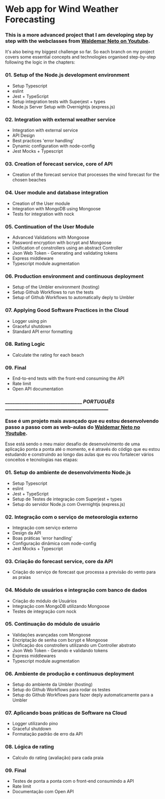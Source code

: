 # Web app for Wind Weather Forecasting

### This is a more advanced project that I am developing step by step with the webclasses from [Waldemar Neto on Youtube](https://www.youtube.com/@WaldemarNetoDevLab).

It's also being my biggest challenge so far. So each branch on my project covers some essential concepts and technologies organised step-by-step following the logic in the chapters:

### 01. Setup of the Node.js development environment
 - Setup Typescript
- eslint
- Jest + TypeScript
- Setup integration tests with Superjest + types
- Node.js Server Setup with Overnightjs (express.js)

### 02. Integration with external weather service
- Integration with external service
- API Design
- Best practices 'error handling'
- Dynamic configuration with node-config
- Jest Mocks + Typescript

### 03. Creation of forecast service, core of API
- Creation of the forecast service that processes the wind forecast for the chosen beaches

### 04. User module and database integration
- Creation of the User module
- Integration with MongoDB using Mongoose
- Tests for integration with nock

### 05. Continuation of the User Module
- Advanced Validations with Mongoose
- Password encryption with bcrypt and Mongoose
- Unification of constrollers using an abstract Controller
 - Json Web Token - Generating and validating tokens
- Express middleware
- Typescript module augmentation

### 06. Production environment and continuous deployment
- Setup of the Umbler environment (hosting)
- Setup Github Workflows to run the tests
- Setup of Github Workflows to automatically deply to Umbler

### 07. Applying Good Software Practices in the Cloud
- Logger using pin
- Graceful shutdown
- Standard API error formatting

### 08. Rating Logic
- Calculate the rating for each beach

### 09. Final
- End-to-end tests with the front-end consuming the API
- Rate limit
- Open API documentation


### ________________________________ *PORTUGUÊS* ___________________________________________

### Esse é um projeto mais avançado que eu estou desenvolvendo passo a passo com as web-aulas do [Waldemar Neto no Youtube](https://www.youtube.com/@WaldemarNetoDevLab).

Esse está sendo o meu maior desafio de desenvolvimento de uma aplicação ponta a ponta até o momento, e é através do código que eu estou estudando e construindo ao longo das aulas que eu vou fortalecer vários conceitos e tecnologias nas etapas:

### 01. Setup do ambiente de desenvolvimento Node.js
 - Setup Typescript
- eslint
- Jest + TypeScript
- Setup de Testes de integração com Superjest + types
- Setup do servidor Node.js com Overnightjs (express.js)

### 02. Integração com o serviço de meteorologia externo
- Integração com serviço externo
- Design da API
- Boas práticas 'error handling'
- Configuração dinâmica com node-config
- Jest Mocks + Typescript

### 03. Criação do forecast service, core da API
- Criação do serviço de forecast que processa a previsão do vento para as praias

### 04. Módulo de usuários e integração com banco de dados
- Criação do módulo de Usuários
- Integração com MongoDB utilizando Mongoose
- Testes de integração com nock

### 05. Continuação do módulo de usuário
- Validações avançadas com Mongoose
- Encriptação de senha com bcrypt e Mongoose
- Unificação dos constrollers utilizando um Controller abstrato
 - Json Web Token - Gerando e validando tokens
- Express middlewares
- Typescript module augmentation

### 06. Ambiente de produção e continuous deployment
- Setup do ambiente da Umbler (hosting)
- Setup do Github Workflows para rodar os testes
- Setup do Github Workflows para fazer deply automaticamente para a Umbler

### 07. Aplicando boas práticas de Software na Cloud
- Logger utilizando pino
- Graceful shutdown
- Formatação padrão de erro da API

### 08. Lógica de rating
- Calculo do rating (avaliação) para cada praia

### 09. Final
- Testes de ponta a ponta com o front-end consumindo a API
- Rate limit
- Documentação com Open API
